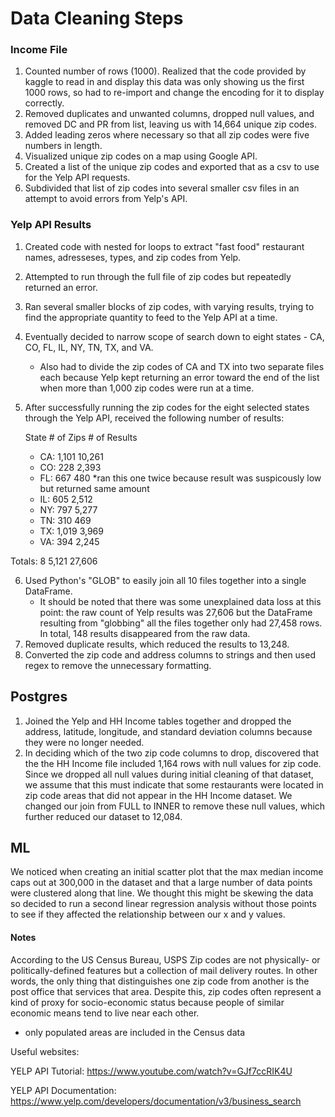 # Data Cleaning Steps

### Income File

1. Counted number of rows (1000). Realized that the code provided by kaggle to read in and display this data was only showing us the first 1000 rows, so had to re-import and change the encoding for it to display correctly. 
2. Removed duplicates and unwanted columns, dropped null values, and removed DC and PR from list, leaving us with 14,664 unique zip codes.
3. Added leading zeros where necessary so that all zip codes were five numbers in length.
3. Visualized unique zip codes on a map using Google API.
4. Created a list of the unique zip codes and exported that as a csv to use for the Yelp API requests.
5. Subdivided that list of zip codes into several smaller csv files in an attempt to avoid errors from Yelp's API.


### Yelp API Results

1. Created code with nested for loops to extract "fast food" restaurant names, adresseses, types, and zip codes from Yelp.
2. Attempted to run through the full file of zip codes but repeatedly returned an error. 
3. Ran several smaller blocks of zip codes, with varying results, trying to find the appropriate quantity to feed to the Yelp API at a time. 
4. Eventually decided to narrow scope of search down to eight states - CA, CO, FL, IL, NY, TN, TX, and VA.
    - Also had to divide the zip codes of CA and TX into two separate files each because Yelp kept returning an error toward the end of the list when more than 1,000 zip codes were run at a time. 
5. After successfully running the zip codes for the eight selected states through the Yelp API, received the following number of results:
  
     State  # of Zips   # of Results
   
    - CA:      1,101       10,261
    - CO:        228        2,393  
    - FL:        667          480  *ran this one twice because result was suspicously low but returned same amount
    - IL:        605        2,512
    - NY:        797        5,277
    - TN:        310          469
    - TX:      1,019        3,969
    - VA:        394        2,245

Totals: 8      5,121       27,606  

6. Used Python's "GLOB" to easily join all 10 files together into a single DataFrame.
    - It should be noted that there was some unexplained data loss at this point: the raw count of Yelp results was 27,606 but the DataFrame resulting from "globbing" all the files together only had 27,458 rows. In total, 148 results disappeared from the raw data. 
7. Removed duplicate results, which reduced the results to 13,248.
8. Converted the zip code and address columns to strings and then used regex to remove the unnecessary formatting. 


 ## Postgres

 1. Joined the Yelp and HH Income tables together and dropped the address, latitude, longitude, and standard deviation columns because they were no longer needed.
 2. In deciding which of the two zip code columns to drop, discovered that the the HH Income file included 1,164 rows with null values for zip code. Since we dropped all null values during initial cleaning of that dataset, we assume that this must indicate that some restaurants were located in zip code areas that did not appear in the HH Income dataset. We changed our join from FULL to INNER to remove these null values, which further reduced our dataset to 12,084.


## ML

We noticed when creating an initial scatter plot that the max median income caps out at 300,000 in the dataset and that a large number of data points were clustered along that line. We thought this might be skewing the data so decided to run a second linear regression analysis without those points to see if they affected the relationship between our x and y values. 


#### Notes 

According to the US Census Bureau, USPS Zip codes are not physically- or politically-defined features but a collection of mail delivery routes. In other words, the only thing that distinguishes one zip code from another is the post office that services that area. Despite this, zip codes often represent a kind of proxy for socio-economic status because people of similar economic means tend to live near each other. 








* only populated areas are included in the Census data


Useful websites:

YELP API Tutorial: https://www.youtube.com/watch?v=GJf7ccRIK4U

YELP API Documentation: https://www.yelp.com/developers/documentation/v3/business_search    
